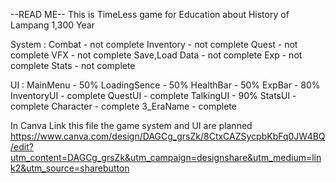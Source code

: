 --READ ME--
This is TimeLess game for Education about History of Lampang 1,300 Year

System :
   Combat - not complete
   Inventory - not complete
   Quest - not complete
   VFX - not complete
   Save,Load Data - not complete
   Exp - not complete
   Stats - not complete

UI :
   MainMenu - 50%
   LoadingSence - 50%
   HealthBar - 50%
   ExpBar - 80%
   InventoryUI - complete
   QuestUI - complete
   TalkingUI - 90%
   StatsUI - complete
   Character - complete
   3_EraName - complete

In Canva Link  this file the game system and UI are planned 
https://www.canva.com/design/DAGCg_grsZk/8CtxCAZSycpbKbFq0JW4BQ/edit?utm_content=DAGCg_grsZk&utm_campaign=designshare&utm_medium=link2&utm_source=sharebutton
